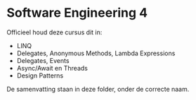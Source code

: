 # Software Engineering 4

Officieel houd deze cursus dit in:
- LINQ
- Delegates, Anonymous Methods, Lambda Expressions
- Delegates, Events
- Async/Await en Threads
- Design Patterns

De samenvatting staan in deze folder, onder de correcte naam.